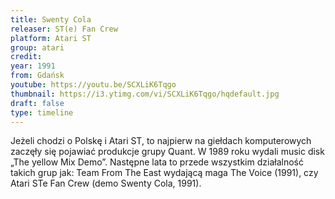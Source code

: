 ```yaml
---
title: Swenty Cola
releaser: ST(e) Fan Crew
platform: Atari ST
group: atari
credit:
year: 1991
from: Gdańsk
youtube: https://youtu.be/SCXLiK6Tqgo
thumbnail: https://i3.ytimg.com/vi/SCXLiK6Tqgo/hqdefault.jpg
draft: false
type: timeline
---
```


Jeżeli chodzi o Polskę i Atari ST, to najpierw na giełdach komputerowych zaczęły się pojawiać produkcje grupy Quant. W 1989 roku wydali music disk „The yellow Mix Demo”. Następne lata to przede wszystkim działalność takich grup jak: Team From The East wydającą maga The Voice (1991), czy Atari STe Fan Crew (demo Swenty Cola, 1991).
